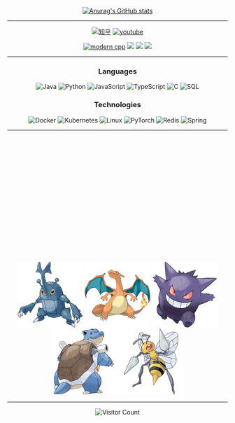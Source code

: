 <div id="title" align=center>

<!-- ![Modern C++ template][github-sub-title:img] -->

[![Anurag's GitHub stats](https://github-readme-stats.vercel.app/api?username=CWH6&show_icons=true&theme=tokyonight)](https://b23.tv/iEJTnPp)

<hr/>

[![知乎](https://img.shields.io/badge/%E7%9F%A5%E4%B9%8E-mq%E7%99%BD-yello)](https://www.zhihu.com/people/o4ze4r)
[![youtube](https://img.shields.io/badge/video-YouTube-red)](https://www.youtube.com/channel/UCey35Do4RGewqr-6EiaCJrg)

[![modern cpp](https://img.shields.io/badge/code-Modern%20Java-blue)](https://learn.microsoft.com/zh-cn/cpp/cpp/welcome-back-to-cpp-modern-cpp) 
![](https://img.shields.io/badge/工作-编码-yellow) 
![](https://img.shields.io/badge/性格-随和-red) 
![](https://img.shields.io/badge/爱好-宝可梦-red)

</div>

<hr/>

<div align=center>

### Languages

![Java](https://img.shields.io/badge/-Java-000?&logo=Java&logoColor=007396)
![Python](https://img.shields.io/badge/-Python-000?&logo=Python)
![JavaScript](https://img.shields.io/badge/-JavaScript-000?&logo=JavaScript)
![TypeScript](https://img.shields.io/badge/-TypeScript-000?&logo=TypeScript)
![C](https://img.shields.io/badge/-C-000?&logo=C)
![SQL](https://img.shields.io/badge/-SQL-000?&logo=MySQL)

### Technologies

![Docker](https://img.shields.io/badge/-Docker-000?&logo=Docker)
![Kubernetes](https://img.shields.io/badge/-Kubernetes-000?&logo=Kubernetes)
![Linux](https://img.shields.io/badge/-Linux-000?&logo=Linux)
![PyTorch](https://img.shields.io/badge/-PyTorch-000?&logo=PyTorch)
![Redis](https://img.shields.io/badge/-Redis-000?&logo=Redis)
![Spring](https://img.shields.io/badge/-Spring-000?&logo=Spring)
 
</div>

<hr/>

<div  align=center style="margin-top:300px">
 <!-- ![头像](image/头像.jpg) -->
    <img src="/image/头像.jpg" alt="头像" style="width: 150px;">
    <img src="/image/phl.png" alt="头像" style="width: 150px;">
    <img src="/image/qg.jpg" alt="头像" style="width: 150px;">
    <img src="/image/sjg.png" alt="头像" style="width: 150px;">
    <img src="/image/dzf.png" alt="头像" style="width: 150px;">
</div>

<hr/>

<div  align=center>
 
![Visitor Count](https://profile-counter.glitch.me/CWH6/count.svg)

</div>



<!-- [github-sub-title:img]: https://readme-typing-svg.herokuapp.com?font=Segoe+Script&center=true&lines=mq白. -->
